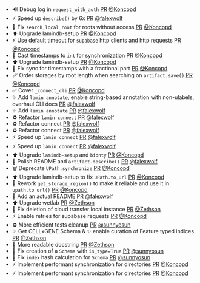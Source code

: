 - 🔊 Debug log in `request_with_auth` [PR](https://github.com/laminlabs/lamindb-setup/pull/1102) [@Koncopd](https://github.com/Koncopd)
- ⚡️ Speed up `describe()` by 6x [PR](https://github.com/laminlabs/lamindb/pull/2953) [@falexwolf](https://github.com/falexwolf)
- 🐛 Fix `search_local_root` for roots without access [PR](https://github.com/laminlabs/lamindb-setup/pull/1101) [@Koncopd](https://github.com/Koncopd)
- ⬆️ Upgrade lamindb-setup [PR](https://github.com/laminlabs/lamindb/pull/2956) [@Koncopd](https://github.com/Koncopd)
- ⚡️ Use default timeout for `supabase` http clients and http requests [PR](https://github.com/laminlabs/lamindb-setup/pull/1100) [@Koncopd](https://github.com/Koncopd)
- 🐛 Cast timestamps to `int` for synchronization [PR](https://github.com/laminlabs/lamindb-setup/pull/1099) [@Koncopd](https://github.com/Koncopd)
- ⬆️ Upgrade lamindb-setup [PR](https://github.com/laminlabs/lamindb/pull/2955) [@Koncopd](https://github.com/Koncopd)
- 🐛 Fix sync for timestamps with a fractional part [PR](https://github.com/laminlabs/lamindb-setup/pull/1098) [@Koncopd](https://github.com/Koncopd)
- 🩹 Order storages by root length when searching on `artifact.save()` [PR](https://github.com/laminlabs/lamindb/pull/2954) [@Koncopd](https://github.com/Koncopd)
- ✅ Cover `_connect_cli` [PR](https://github.com/laminlabs/lamindb-setup/pull/1097) [@Koncopd](https://github.com/Koncopd)
- ✨ Add `lamin annotate`, enable string-based annotation with non-ulabels, overhaul CLI docs [PR](https://github.com/laminlabs/lamindb/pull/2952) [@falexwolf](https://github.com/falexwolf)
- ✨ Add `lamin annotate` [PR](https://github.com/laminlabs/lamin-cli/pull/146) [@falexwolf](https://github.com/falexwolf)
- ♻️ Refactor `lamin connect` [PR](https://github.com/laminlabs/lamindb/pull/2949) [@falexwolf](https://github.com/falexwolf)
- ♻️ Refactor connect [PR](https://github.com/laminlabs/lamin-cli/pull/145) [@falexwolf](https://github.com/falexwolf)
- ♻️ Refactor connect [PR](https://github.com/laminlabs/lamindb-setup/pull/1095) [@falexwolf](https://github.com/falexwolf)
- ⚡️ Speed up `lamin connect` [PR](https://github.com/laminlabs/lamindb/pull/2948) [@falexwolf](https://github.com/falexwolf)
- ⚡️ Speed up `lamin connect` [PR](https://github.com/laminlabs/lamin-cli/pull/144) [@falexwolf](https://github.com/falexwolf)
- ⬆️ Upgrade `lamindb-setup` and `bionty` [PR](https://github.com/laminlabs/lamindb/pull/2947) [@Koncopd](https://github.com/Koncopd)
- 📝 Polish README and `artifact.describe()` [PR](https://github.com/laminlabs/lamindb/pull/2946) [@falexwolf](https://github.com/falexwolf)
- 🗑️ Deprecate `UPath.synchronize` [PR](https://github.com/laminlabs/lamindb-setup/pull/1094) [@Koncopd](https://github.com/Koncopd)
- ⬆️ Upgrade lamindb-setup to fix `UPath.to_url` [PR](https://github.com/laminlabs/lamindb/pull/2945) [@Koncopd](https://github.com/Koncopd)
- 🐛 Rework `get_storage_region()` to make it reliable and use it in `upath.to_url()`  [PR](https://github.com/laminlabs/lamindb-setup/pull/1093) [@Koncopd](https://github.com/Koncopd)
- 📝 Add an actual README [PR](https://github.com/laminlabs/lamindb/pull/2943) [@falexwolf](https://github.com/falexwolf)
- ⬆️ Upgrade wetlab [PR](https://github.com/laminlabs/lamindb/pull/2940) [@Zethson](https://github.com/Zethson)
- 🐛 Fix deletion of cloud transfer local instance [PR](https://github.com/laminlabs/lamindb/pull/2928) [@Zethson](https://github.com/Zethson)
- ⚡️ Enable retries for supabase requests [PR](https://github.com/laminlabs/lamindb-setup/pull/1084) [@Koncopd](https://github.com/Koncopd)
- ♻️ More efficient tests cleanup [PR](https://github.com/laminlabs/lamindb/pull/2938) [@sunnyosun](https://github.com/sunnyosun)
- ✨ Get CELLxGENE Schema & ✨ enable curation of Feature typed indices [PR](https://github.com/laminlabs/lamindb/pull/2878) [@Zethson](https://github.com/Zethson)
- 📝 More readable docstring [PR](https://github.com/laminlabs/lamindb-setup/pull/1091) [@Zethson](https://github.com/Zethson)
- 🐛 Fix creation of a `Schema` with `is_type=True` [PR](https://github.com/laminlabs/lamindb/pull/2937) [@sunnyosun](https://github.com/sunnyosun)
- 🐛 Fix `index` hash calculation for `Schema` [PR](https://github.com/laminlabs/lamindb/pull/2932) [@sunnyosun](https://github.com/sunnyosun)
- ⚡️ Implement performant synchronization for directories [PR](https://github.com/laminlabs/lamindb/pull/2933) [@Koncopd](https://github.com/Koncopd)
- ⚡️ Implement performant synchronization for directories [PR](https://github.com/laminlabs/lamindb-setup/pull/1089) [@Koncopd](https://github.com/Koncopd)
